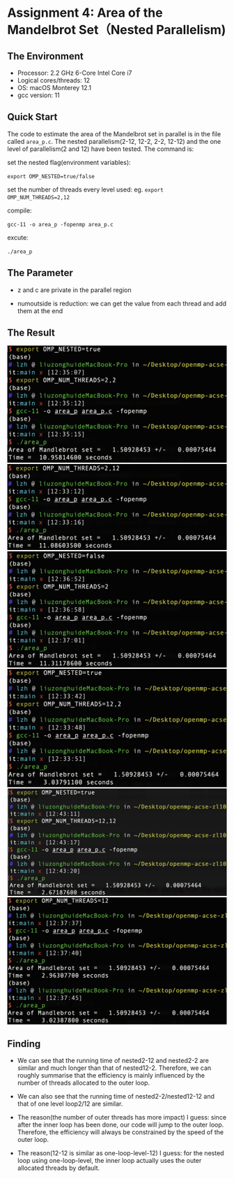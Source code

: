 # Assignment 4: Area of the Mandelbrot Set（Nested Parallelism)

## The Environment

- Processor: 2.2 GHz 6-Core Intel Core i7
- Logical cores/threads: 12
- OS: macOS Monterey 12.1
- gcc version: 11

## Quick Start

The code to estimate the area of the Mandelbrot set in parallel is in the file called `area_p.c`. The nested parallelism(2-12, 12-2, 2-2, 12-12) and the one level of parallelism(2 and 12) have been tested. The command is:

set the nested flag(environment variables): 

`export OMP_NESTED=true/false`

set the number of threads every level used:
eg. 
`export OMP_NUM_THREADS=2,12`

compile:

`gcc-11 -o area_p -fopenmp area_p.c`

excute:

`./area_p`

## The Parameter

- z and c are private in the parallel region

- numoutside is reduction: we can get the value from each thread and add them at the end

## The Result
![2-2](./fig/nested2-2.png)
![2-12](./fig/nested2-12.png)
![2](./fig/2.png)
![12-2](./fig/nested12-2.png)
![12-12](./fig/nested12-12.png)
![12](./fig/12.png)

## Finding

- We can see that the running time of nested2-12 and nested2-2 are similar and much longer than that of nested12-2. Therefore, we can roughly summarise that the efficiency is mainly influenced by the number of threads allocated to the outer loop. 

- We can also see that the running time of nested2-2/nested12-12 and that of one level loop2/12 are similar. 

- The reason(the number of outer threads has more impact) I guess: since after the inner loop has been done, our code will jump to the outer loop. Therefore, the efficiency will always be constrained by the speed of the outer loop.


-  The reason(12-12 is similar as one-loop-level-12) I guess: for the nested loop using one-loop-level, the inner loop actually uses the outer allocated threads by default.


















